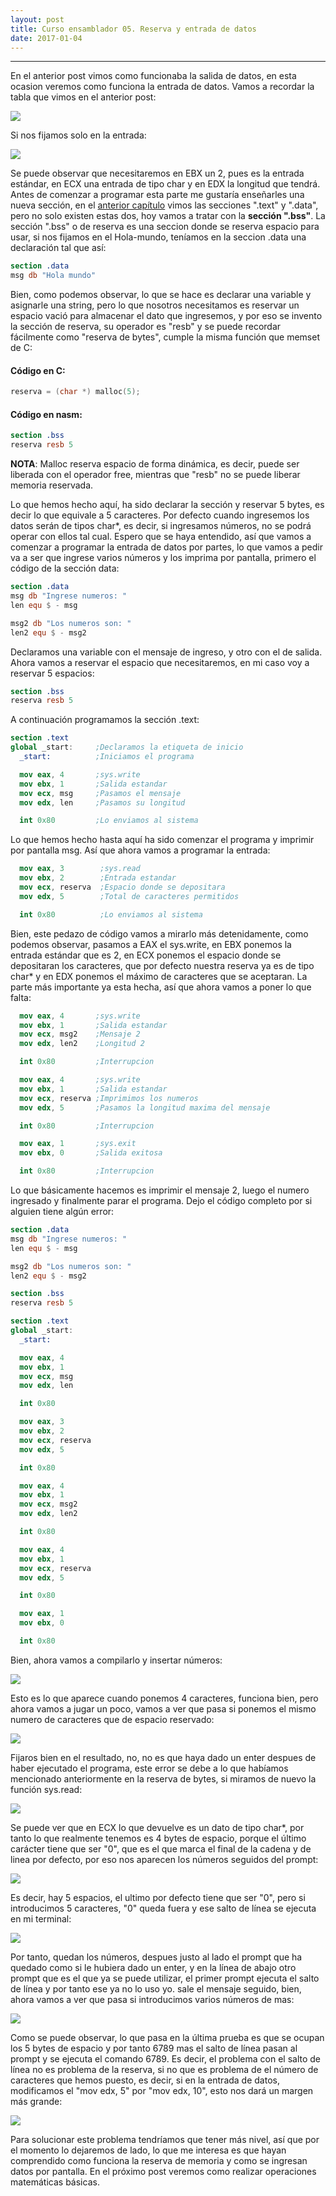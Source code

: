 ```yaml
---
layout: post
title: Curso ensamblador 05. Reserva y entrada de datos  
date: 2017-01-04
---
```

--------------------
En el anterior post vimos como funcionaba la salida de datos, en esta ocasion veremos como funciona la entrada de datos. Vamos a recordar la tabla que vimos en el anterior post:

<img src="/images/sys-calls-personalizado.png" />

Si nos fijamos solo en la entrada:

<img src="/images/sys-read-noob-5.png" />

Se puede observar que necesitaremos en EBX un 2, pues es la entrada estándar, en ECX una entrada de tipo char y en EDX la longitud que tendrá. Antes de comenzar a programar esta parte me gustaría enseñarles una nueva sección, en el [anterior capítulo](http://poyoncio.com/2017/01/02/Curso-ensamblador-04-Partes-del-codigo-y-salida-de-datos) vimos las secciones ".text" y ".data", pero no solo existen estas dos, hoy vamos a tratar con la **sección ".bss"**. La sección ".bss" o de reserva es una seccion donde se reserva espacio para usar, si nos fijamos en el Hola-mundo, teníamos en la seccion .data una declaración tal que así:

```nasm
section .data
msg db "Hola mundo"
```

Bien, como podemos observar, lo que se hace es declarar una variable y asignarle una string, pero lo que nosotros necesitamos es reservar un espacio vació para almacenar el dato que ingresemos, y por eso se invento la sección de reserva, su operador es "resb" y se puede recordar fácilmente como "reserva de bytes", cumple la misma función que memset de C:

#### Código en C:
```c
reserva = (char *) malloc(5);
```

#### Código en nasm:
```nasm
section .bss
reserva resb 5
```

**NOTA**: Malloc reserva espacio de forma dinámica, es decir, puede ser liberada con el operador free, mientras que "resb" no se puede liberar memoria reservada. 

Lo que hemos hecho aquí, ha sido declarar la sección y reservar 5 bytes, es decir lo que equivale a 5 caracteres. Por defecto cuando ingresemos los datos serán de tipos char*, es decir, si ingresamos números, no se podrá operar con ellos tal cual. Espero que se haya entendido, así que vamos a comenzar a programar la entrada de datos por partes, lo que vamos a pedir va a ser que ingrese varios números y los imprima por pantalla, primero el código de la sección data:

```nasm
section .data
msg db "Ingrese numeros: "
len equ $ - msg

msg2 db "Los numeros son: "
len2 equ $ - msg2
```

Declaramos una variable con el mensaje de ingreso, y otro con el de salida. Ahora vamos a reservar el espacio que necesitaremos, en mi caso voy a reservar 5 espacios:

```nasm
section .bss
reserva resb 5
```

A continuación programamos la sección .text:

```nasm
section .text     
global _start:     ;Declaramos la etiqueta de inicio
  _start:          ;Iniciamos el programa

  mov eax, 4       ;sys.write
  mov ebx, 1       ;Salida estandar
  mov ecx, msg     ;Pasamos el mensaje
  mov edx, len     ;Pasamos su longitud

  int 0x80         ;Lo enviamos al sistema
```

Lo que hemos hecho hasta aquí ha sido comenzar el programa y imprimir por pantalla msg. Así que ahora vamos a programar la entrada:

```nasm
  mov eax, 3        ;sys.read
  mov ebx, 2        ;Entrada estandar
  mov ecx, reserva  ;Espacio donde se depositara
  mov edx, 5        ;Total de caracteres permitidos

  int 0x80          ;Lo enviamos al sistema
```

Bien, este pedazo de código vamos a mirarlo más detenidamente, como podemos observar, pasamos a EAX el sys.write, en EBX ponemos la entrada estándar que es 2, en ECX ponemos el espacio donde se depositaran los caracteres, que por defecto nuestra reserva ya es de tipo char* y en EDX ponemos el máximo de caracteres que se aceptaran. La parte más importante ya esta hecha, así que ahora vamos a poner lo que falta:

```nasm
  mov eax, 4       ;sys.write
  mov ebx, 1       ;Salida estandar
  mov ecx, msg2    ;Mensaje 2
  mov edx, len2    ;Longitud 2

  int 0x80         ;Interrupcion

  mov eax, 4       ;sys.write
  mov ebx, 1       ;Salida estandar
  mov ecx, reserva ;Imprimimos los numeros
  mov edx, 5       ;Pasamos la longitud maxima del mensaje

  int 0x80         ;Interrupcion

  mov eax, 1       ;sys.exit
  mov ebx, 0       ;Salida exitosa

  int 0x80         ;Interrupcion

```  

Lo que básicamente hacemos es imprimir el mensaje 2, luego el numero ingresado y finalmente parar el programa. Dejo el código completo por si alguien tiene algún error:

```nasm
section .data
msg db "Ingrese numeros: "
len equ $ - msg

msg2 db "Los numeros son: "
len2 equ $ - msg2

section .bss
reserva resb 5

section .text     
global _start:      
  _start:          

  mov eax, 4       
  mov ebx, 1     
  mov ecx, msg    
  mov edx, len     

  int 0x80       

  mov eax, 3        
  mov ebx, 2        
  mov ecx, reserva  
  mov edx, 5        

  int 0x80          

  mov eax, 4      
  mov ebx, 1       
  mov ecx, msg2    
  mov edx, len2    

  int 0x80         

  mov eax, 4       
  mov ebx, 1        
  mov ecx, reserva
  mov edx, 5       

  int 0x80         

  mov eax, 1     
  mov ebx, 0       

  int 0x80        
```

Bien, ahora vamos a compilarlo y insertar números:

<img src="/images/input-asm-1234-reserva.png" />

Esto es lo que aparece cuando ponemos 4 caracteres, funciona bien, pero ahora vamos a jugar un poco, vamos a ver que pasa si ponemos el mismo numero de caracteres que de espacio reservado:

<img src="/images/reserva-asm-5-input.png" />

Fijaros bien en el resultado, no, no es que haya dado un enter despues de haber ejecutado el programa, este error se debe a lo que habíamos mencionado anteriormente en la reserva de bytes, si miramos de nuevo la función sys.read:

<img src="/images/sys-read-noob-5.png" />

Se puede ver que en ECX lo que devuelve es un dato de tipo char*, por tanto lo que realmente tenemos es 4 bytes de espacio, porque el último carácter tiene que ser "0", que es el que marca el final de la cadena y de linea por defecto, por eso nos aparecen los números seguidos del prompt:

<img src="/images/seguido-prompt-reserva.png" />

Es decir, hay 5 espacios, el ultimo por defecto tiene que ser "0", pero si introducimos 5 caracteres, "0" queda fuera y ese salto de línea se ejecuta en mi terminal:

<img src="/images/vulnerable-5-asm-input.png" />

 Por tanto, quedan los números, despues justo al lado el prompt que ha quedado como si le hubiera dado un enter, y en la línea de abajo otro prompt que es el que ya se puede utilizar, el primer prompt ejecuta el salto de línea y por tanto ese ya no lo uso yo. sale el mensaje seguido, bien, ahora vamos a ver que pasa si introducimos varios números de mas:

<img src="/images/reserva-numeros-de-mas-asm-resb.png" />

Como se puede observar, lo que pasa en la última prueba es que se ocupan los 5 bytes de espacio y por tanto 6789 mas el salto de línea pasan al prompt y se ejecuta el comando 6789. Es decir, el problema con el salto de línea no es problema de la reserva, si no que es problema de el número de caracteres que hemos puesto, es decir, si en la entrada de datos, modificamos el "mov edx, 5" por "mov edx, 10", esto nos dará un margen más grande:

<img src="/images/reserva-10-asm-noob-05.png" />  

Para solucionar este problema tendríamos que tener más nivel, así que por el momento lo dejaremos de lado, lo que me interesa es que hayan comprendido como funciona la reserva de memoria y como se ingresan datos por pantalla. En el próximo post veremos como realizar operaciones matemáticas básicas.
